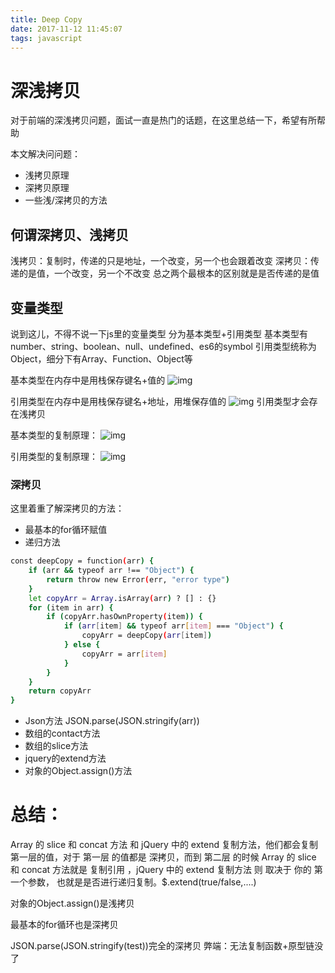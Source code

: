 ```yaml
---
title: Deep Copy
date: 2017-11-12 11:45:07
tags: javascript
---
```



# 深浅拷贝

对于前端的深浅拷贝问题，面试一直是热门的话题，在这里总结一下，希望有所帮助

本文解决问问题：
- 浅拷贝原理
- 深拷贝原理
- 一些浅/深拷贝的方法

<!-- more -->

## 何谓深拷贝、浅拷贝
浅拷贝：复制时，传递的只是地址，一个改变，另一个也会跟着改变
深拷贝：传递的是值，一个改变，另一个不改变
总之两个最根本的区别就是是否传递的是值

## 变量类型
说到这儿，不得不说一下js里的变量类型
分为基本类型+引用类型
基本类型有number、string、boolean、null、undefined、es6的symbol
引用类型统称为Object，细分下有Array、Function、Object等

基本类型在内存中是用栈保存键名+值的
![img](baseType.png)

引用类型在内存中是用栈保存键名+地址，用堆保存值的
![img](referenceType.png)
引用类型才会存在浅拷贝

基本类型的复制原理：
![img](baseCopy.png)

引用类型的复制原理：
![img](referenceCopy.png)

### 深拷贝
这里着重了解深拷贝的方法：
* 最基本的for循环赋值
* 递归方法
``` bash
const deepCopy = function(arr) {
    if (arr && typeof arr !== "Object") {
        return throw new Error(err, "error type")
    }
    let copyArr = Array.isArray(arr) ? [] : {}
    for (item in arr) {
        if (copyArr.hasOwnProperty(item)) {
            if (arr[item] && typeof arr[item] === "Object") {
                copyArr = deepCopy(arr[item])
            } else {
                copyArr = arr[item]
            }
        }
    }
    return copyArr
}
```

* Json方法
JSON.parse(JSON.stringify(arr))
* 数组的contact方法
* 数组的slice方法
* jquery的extend方法
* 对象的Object.assign()方法


# 总结：
Array 的 slice 和 concat 方法 和 jQuery 中的 extend 复制方法，他们都会复制第一层的值，对于 第一层 的值都是 深拷贝，而到 第二层 的时候 Array 的 slice 和 concat 方法就是 复制引用 ，jQuery 中的 extend 复制方法 则 取决于 你的 第一个参数， 也就是是否进行递归复制。$.extend(true/false,....)

对象的Object.assign()是浅拷贝

最基本的for循环也是深拷贝

JSON.parse(JSON.stringify(test))完全的深拷贝
弊端：无法复制函数+原型链没了